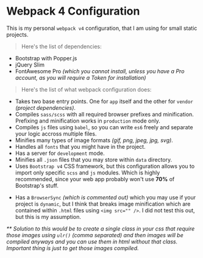 # Webpack 4 Configuration

This is my personal `webpack v4` configuration, that I am using for small static projects.

> Here's the list of dependencies:

- Bootstrap with Popper.js
- jQuery Slim
- FontAwesome Pro _(which you cannot install, unless you have a Pro account, as you will require a Token for installation)_


> Here's the list of what webpack configuration does:

- Takes two base entry points. One for `app` itself and the other for `vendor` _(project dependencies)_.
- Compiles `sass/scss` with all required browser prefixes and minification. Prefixing and minification works in `production` mode only.
- Compiles `js` files using `babel`, so you can write `es6` freely and separate your logic accross multiple files.
- Minifies many types of image formats _(gif, png, jpeg, jpg, svg)_.
- Handles all `fonts` that you might have in the project.
- Has a server for `development` mode.
- Minifies all `.json` files that you may store within `data` directory.
- Uses `Bootstrap v4` CSS framework, but this configuration allows you to import only specific `scss` and `js` modules. Which is highly recommended, since your web app probably won't use **70%** of Bootstrap's stuff.

* Has a `BrowserSync` _(which is commented out)_ which you may use if your project is `dynamic`, but I think that breaks image minification which are contained within `.html` files using `<img src="" />`. I did not test this out, but this is my assumption. 

_** Solution to this would be to create a single class in your css that require those images using `ulr()` (comma separated) and then images will be compiled anyways and you can use them in html without that class. Important thing is just to get those images compiled._
